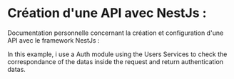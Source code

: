 # Création d'une API avec NestJs :

  Documentation personnelle concernant la création et configuration d'une API avec le framework NestJs : 
  
  In this example, i use a Auth module using the Users Services to check the correspondance of the datas inside the request and return authentication datas. 
